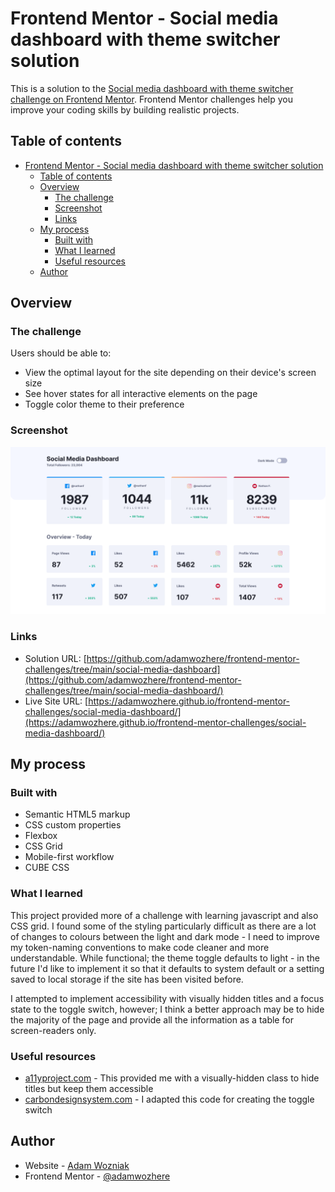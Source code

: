 # Frontend Mentor - Social media dashboard with theme switcher solution

This is a solution to the [Social media dashboard with theme switcher challenge on Frontend Mentor](https://www.frontendmentor.io/challenges/social-media-dashboard-with-theme-switcher-6oY8ozp_H). Frontend Mentor challenges help you improve your coding skills by building realistic projects. 

## Table of contents

- [Frontend Mentor - Social media dashboard with theme switcher solution](#frontend-mentor---social-media-dashboard-with-theme-switcher-solution)
  - [Table of contents](#table-of-contents)
  - [Overview](#overview)
    - [The challenge](#the-challenge)
    - [Screenshot](#screenshot)
    - [Links](#links)
  - [My process](#my-process)
    - [Built with](#built-with)
    - [What I learned](#what-i-learned)
    - [Useful resources](#useful-resources)
  - [Author](#author)

## Overview

### The challenge

Users should be able to:

- View the optimal layout for the site depending on their device's screen size
- See hover states for all interactive elements on the page
- Toggle color theme to their preference

### Screenshot

![](./screenshot.png)

### Links

- Solution URL: [https://github.com/adamwozhere/frontend-mentor-challenges/tree/main/social-media-dashboard](https://github.com/adamwozhere/frontend-mentor-challenges/tree/main/social-media-dashboard/)
- Live Site URL: [https://adamwozhere.github.io/frontend-mentor-challenges/social-media-dashboard/](https://adamwozhere.github.io/frontend-mentor-challenges/social-media-dashboard/)

## My process

### Built with

- Semantic HTML5 markup
- CSS custom properties
- Flexbox
- CSS Grid
- Mobile-first workflow
- CUBE CSS

### What I learned

This project provided more of a challenge with learning javascript and also CSS grid. I found some of the styling particularly difficult as there are a lot of changes to colours between the light and dark mode - I need to improve my token-naming conventions to make code cleaner and more understandable. While functional; the theme toggle defaults to light - in the future I'd like to implement it so that it defaults to system default or a setting saved to local storage if the site has been visited before.

I attempted to implement accessibility with visually hidden titles and a focus state to the toggle switch, however; I think a better approach may be to hide the majority of the page and provide all the information as a table for screen-readers only.

### Useful resources

- [a11yproject.com](https://www.a11yproject.com/posts/how-to-hide-content/) - This provided me with a visually-hidden class to hide titles but keep them accessible
- [carbondesignsystem.com](https://carbondesignsystem.com/components/toggle/usage/) - I adapted this code for creating the toggle switch

## Author

- Website - [Adam Wozniak](https://www.adamwozniak.uk)
- Frontend Mentor - [@adamwozhere](https://www.frontendmentor.io/profile/adamwozhere)
